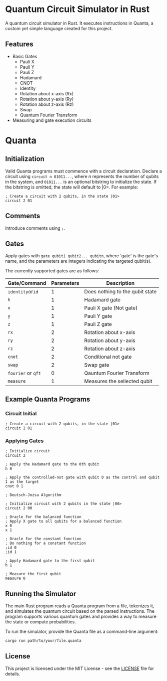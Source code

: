 # Quantum Circuit Simulator in Rust

A quantum circuit simulator in Rust. It executes instructions in Quanta, a custom yet simple language created for this project.

## Features

- Basic Gates
  - Pauli X
  - Pauli Y
  - Pauli Z
  - Hadamard
  - CNOT
  - Identity
  - Rotation about x-axis (Rx)
  - Rotation about y-axis (Ry)
  - Rotation about z-axis (Rz)
  - Swap
  - Quantum Fourier Transform
- Measuring and gate execution circuits

# Quanta

## Initialization

Valid Quanta programs must commence with a circuit declaration. Declare a circuit using `circuit n 01011...`, where _n_ represents the number of qubits in the system, and `01011...` is an optional bitstring to initialize the state. If the bitstring is omitted, the state will default to |0>. For example:

```
; Create a circuit with 2 qubits, in the state |01>
circuit 2 01
```

## Comments

Introduce comments using `;`.

## Gates

Apply gates with `gate qubit1 qubit2... qubitn`, where 'gate' is the gate's name, and the parameters are integers indicating the targeted qubit(s).

The currently supported gates are as follows:

| Gate/Command       | Parameters | Description                     |
| ------------------ | ---------- | ------------------------------- |
| `identity`or`id`   | 1          | Does nothing to the qubit state |
| `h`                | 1          | Hadamard gate                   |
| `x`                | 1          | Pauli X gate (Not gate)         |
| `y`                | 1          | Pauli Y gate                    |
| `z`                | 1          | Pauli Z gate                    |
| `rx`               | 2          | Rotation about x-axis           |
| `ry`               | 2          | Rotation about y-axis           |
| `rz`               | 2          | Rotation about z-axis           |
| `cnot`             | 2          | Conditional not gate            |
| `swap`             | 2          | Swap gate                       |
| `fourier` or `qft` | 0          | Qauntum Fourier Transform       |
| `measure`          | 1          | Measures the sellected qubit    |

## Example Quanta Programs

### Circuit Initial

```quanta
; Create a circuit with 2 qubits, in the state |01>
circuit 2 01
```

### Applying Gates

```qasm
; Initialize circuit
circuit 2

; Apply the Hadamard gate to the 0th qubit
h 0

; Apply the controlled-not gate with qubit 0 as the control and qubit 1 as the target
cnot 0 1
```

```qasm
; Deutsch-Jozsa Algorithm

; Initialize circuit with 2 qubits in the state |00>
circuit 2 00

; Oracle for the balanced function
; Apply X gate to all qubits for a balanced function
x 0
x 1

; Oracle for the constant function
; Do nothing for a constant function
;id 0
;id 1

; Apply Hadamard gate to the first qubit
h 1

; Measure the first qubit
measure 0

```

## Running the Simulator

The main Rust program reads a Quanta program from a file, tokenizes it, and simulates the quantum circuit based on the parsed instructions. The program supports various quantum gates and provides a way to measure the state or compute probabilities.

To run the simulator, provide the Quanta file as a command-line argument:

```bash
cargo run path/to/your/file.quanta
```

## License

This project is licensed under the MIT License - see the [LICENSE](LICENSE) file for details.
